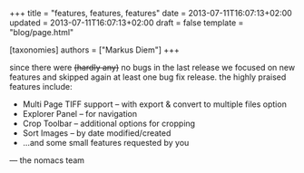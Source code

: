 +++
title = "features, features, features"
date = 2013-07-11T16:07:13+02:00
updated = 2013-07-11T16:07:13+02:00
draft = false
template = "blog/page.html"

[taxonomies]
authors = ["Markus Diem"]
+++

since there were ~~(hardly any)~~ no bugs in the last release we focused on new features and skipped again at least one bug fix release.
the highly praised features include:

- Multi Page TIFF support – with export & convert to multiple files option
- Explorer Panel – for navigation
- Crop Toolbar – additional options for cropping
- Sort Images – by date modified/created
- …and some small features requested by you

— the nomacs team
